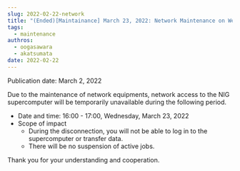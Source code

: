 ```yaml
---
slug: 2022-02-22-network
title: "(Ended)[Maintainance] March 23, 2022: Network Maintenance on Wednesday, March 23, 2022"
tags:
  - maintenance
authros:
  - oogasawara
  - akatsumata
date: 2022-02-22
---
```


Publication date: March 2, 2022

Due to the maintenance of network equipments, network access to the NIG supercomputer will be temporarily unavailable during the following period.


- Date and time: 16:00 - 17:00, Wednesday, March 23, 2022
- Scope of impact
    - During the disconnection, you will not be able to log in to the supercomputer or transfer data.
    - There will be no suspension of active jobs.

Thank you for your understanding and cooperation.
